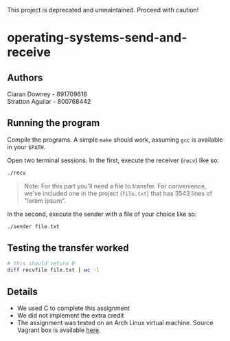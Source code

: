 This project is deprecated and unmaintained. Proceed with caution!

operating-systems-send-and-receive
==================================
Authors
-------
Ciaran Downey    - 891709818  
Stratton Aguilar - 800768442

Running the program
-------------------
Compile the programs. A simple `make` should work, assuming `gcc` is available
in your `$PATH`.

Open two terminal sessions. In the first, execute the receiver (`recv`) like so:

```bash
./recv
```

>Note: For this part you'll need a file to transfer. For convenience, we've
>included one in the project (`file.txt`) that has 3543 lines of "lorem ipsum".

In the second, execute the sender with a file of your choice like so:

```bash
./sender file.txt
```

Testing the transfer worked
---------------------------
```bash
# this should return 0
diff recvfile file.txt | wc -l
```

Details
-------
- We used C to complete this assignment
- We did not implement the extra credit
- The assignment was tested on an Arch Linux virtual machine. Source Vagrant box
  is available [here][vagrant].

[vagrant]: https://github.com/terrywang/vagrantboxes/blob/master/archlinux-x86_64.md
